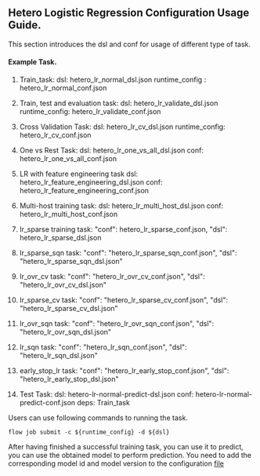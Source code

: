 ## Hetero Logistic Regression Configuration Usage Guide.

This section introduces the dsl and conf for usage of different type of task.

#### Example Task.

1. Train_task:
    dsl: hetero_lr_normal_dsl.json
    runtime_config : hetero_lr_normal_conf.json

2. Train, test and evaluation task:
    dsl: hetero_lr_validate_dsl.json
    runtime_config: hetero_lr_validate_conf.json

3. Cross Validation Task:
    dsl: hetero_lr_cv_dsl.json
    runtime_config: hetero_lr_cv_conf.json

4. One vs Rest Task:
    dsl: hetero_lr_one_vs_all_dsl.json
    conf: hetero_lr_one_vs_all_conf.json

5. LR with feature engineering task
    dsl: hetero_lr_feature_engineering_dsl.json
    conf: hetero_lr_feature_engineering_conf.json

6. Multi-host training task:
    dsl: hetero_lr_multi_host_dsl.json
    conf: hetero_lr_multi_host_conf.json

7. lr_sparse training task:
    "conf": hetero_lr_sparse_conf.json,
    "dsl": hetero_lr_sparse_dsl.json

8. lr_sparse_sqn task:
    "conf": "hetero_lr_sparse_sqn_conf.json",
    "dsl": "hetero_lr_sparse_sqn_dsl.json"

9. lr_ovr_cv task:
    "conf": "hetero_lr_ovr_cv_conf.json",
    "dsl": "hetero_lr_ovr_cv_dsl.json"

10. lr_sparse_cv task:
    "conf": "hetero_lr_sparse_cv_conf.json",
    "dsl": "hetero_lr_sparse_cv_dsl.json"

11. lr_ovr_sqn task:
    "conf": "hetero_lr_ovr_sqn_conf.json",
    "dsl": "hetero_lr_ovr_sqn_dsl.json"

12. lr_sqn task:
    "conf": "hetero_lr_sqn_conf.json",
    "dsl": "hetero_lr_sqn_dsl.json"

13. early_stop_lr task:
    "conf": "hetero_lr_early_stop_conf.json",
    "dsl": "hetero_lr_early_stop_dsl.json"

14. Test Task:
    dsl: hetero-lr-normal-predict-dsl.json
    conf: hetero-lr-normal-predict-conf.json
    deps: Train_task

Users can use following commands to running the task.

    flow job submit -c ${runtime_config} -d ${dsl}

After having finished a successful training task, you can use it to predict, you can use the obtained model to perform prediction. You need to add the corresponding model id and model version to the configuration [file](./hetero-lr-normal-predict-conf.json)